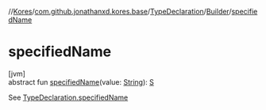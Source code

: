 //[Kores](../../../../index.md)/[com.github.jonathanxd.kores.base](../../index.md)/[TypeDeclaration](../index.md)/[Builder](index.md)/[specifiedName](specified-name.md)

# specifiedName

[jvm]\
abstract fun [specifiedName](specified-name.md)(value: [String](https://kotlinlang.org/api/latest/jvm/stdlib/kotlin/-string/index.html)): [S](index.md)

See [TypeDeclaration.specifiedName](../specified-name.md)
